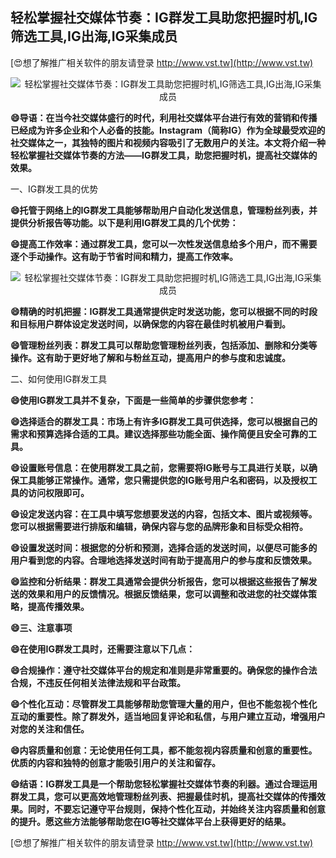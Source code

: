 ## **轻松掌握社交媒体节奏：IG群发工具助您把握时机,IG筛选工具,IG出海,IG采集成员**

[😍想了解推广相关软件的朋友请登录 http://www.vst.tw](http://www.vst.tw)

 <center><img src="https://vst.tw/MP4/tuiguang/png/0.png" alt="轻松掌握社交媒体节奏：IG群发工具助您把握时机,IG筛选工具,IG出海,IG采集成员"></center>

**😄导语：在当今社交媒体盛行的时代，利用社交媒体平台进行有效的营销和传播已经成为许多企业和个人必备的技能。Instagram（简称IG）作为全球最受欢迎的社交媒体之一，其独特的图片和视频内容吸引了无数用户的关注。本文将介绍一种轻松掌握社交媒体节奏的方法——IG群发工具，助您把握时机，提高社交媒体的效果。**

一、IG群发工具的优势

**😄托管于网络上的IG群发工具能够帮助用户自动化发送信息，管理粉丝列表，并提供分析报告等功能。以下是利用IG群发工具的几个优势：**

**😄提高工作效率：通过群发工具，您可以一次性发送信息给多个用户，而不需要逐个手动操作。这有助于节省时间和精力，提高工作效率。**

 <center><img src="https://vst.tw/MP4/tuiguang/png/0.png" alt="轻松掌握社交媒体节奏：IG群发工具助您把握时机,IG筛选工具,IG出海,IG采集成员"></center>

**😄精确的时机把握：IG群发工具通常提供定时发送功能，您可以根据不同的时段和目标用户群体设定发送时间，以确保您的内容在最佳时机被用户看到。**

**😄管理粉丝列表：群发工具可以帮助您管理粉丝列表，包括添加、删除和分类等操作。这有助于更好地了解和与粉丝互动，提高用户的参与度和忠诚度。**

二、如何使用IG群发工具

**😄使用IG群发工具并不复杂，下面是一些简单的步骤供您参考：**

**😄选择适合的群发工具：市场上有许多IG群发工具可供选择，您可以根据自己的需求和预算选择合适的工具。建议选择那些功能全面、操作简便且安全可靠的工具。**

**😄设置账号信息：在使用群发工具之前，您需要将IG账号与工具进行关联，以确保工具能够正常操作。通常，您只需提供您的IG账号用户名和密码，以及授权工具的访问权限即可。**

**😄设定发送内容：在工具中填写您想要发送的内容，包括文本、图片或视频等。您可以根据需要进行排版和编辑，确保内容与您的品牌形象和目标受众相符。**

**😄设置发送时间：根据您的分析和预测，选择合适的发送时间，以便尽可能多的用户看到您的内容。合理地选择发送时间有助于提高用户的参与度和反馈效果。**

**😄监控和分析结果：群发工具通常会提供分析报告，您可以根据这些报告了解发送的效果和用户的反馈情况。根据反馈结果，您可以调整和改进您的社交媒体策略，提高传播效果。**

**😄三、注意事项**

**😄在使用IG群发工具时，还需要注意以下几点：**

**😄合规操作：遵守社交媒体平台的规定和准则是非常重要的。确保您的操作合法合规，不违反任何相关法律法规和平台政策。**

**😄个性化互动：尽管群发工具能够帮助您管理大量的用户，但也不能忽视个性化互动的重要性。除了群发外，适当地回复评论和私信，与用户建立互动，增强用户对您的关注和信任。**

**😄内容质量和创意：无论使用任何工具，都不能忽视内容质量和创意的重要性。优质的内容和独特的创意才能吸引用户的关注和留存。**

**😄结语：IG群发工具是一个帮助您轻松掌握社交媒体节奏的利器。通过合理运用群发工具，您可以更高效地管理粉丝列表、把握最佳时机，提高社交媒体的传播效果。同时，不要忘记遵守平台规则，保持个性化互动，并始终关注内容质量和创意的提升。愿这些方法能够帮助您在IG等社交媒体平台上获得更好的结果。**

[😍想了解推广相关软件的朋友请登录 http://www.vst.tw](http://www.vst.tw)




